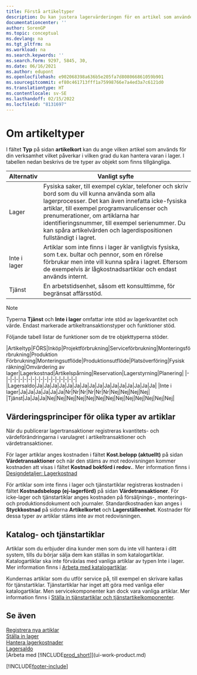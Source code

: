 ```yaml
---
title: Förstå artikeltyper
description: Du kan justera lagervärderingen för en artikel som använder FIFO eller genomsnittliga värderingsprinciper, när artikelkostnader ändras av andra skäl än transaktioner.
documentationcenter: ''
author: SorenGP
ms.topic: conceptual
ms.devlang: na
ms.tgt_pltfrm: na
ms.workload: na
ms.search.keywords: ''
ms.search.form: 9297, 5845, 30,
ms.date: 06/16/2021
ms.author: edupont
ms.openlocfilehash: e902068398a636b5e205fa7d808066861059b901
ms.sourcegitcommit: ef80c461713fff1a75998766e7a4ed3a7c6121d0
ms.translationtype: HT
ms.contentlocale: sv-SE
ms.lasthandoff: 02/15/2022
ms.locfileid: "8131697"
---
```

# <a name="about-item-types"></a>Om artikeltyper
I fältet **Typ** på sidan **artikelkort** kan du ange vilken artikel som används för din verksamhet vilket påverkar i vilken grad du kan hantera varan i lager. I tabellen nedan beskrivs de tre typer av objekt som finns tillgängliga.

|Alternativ|Vanligt syfte|
|------|-----------|
|Lager|Fysiska saker, till exempel cyklar, telefoner och skriv bord som du vill kunna använda som alla lagerprocesser. Det kan även innefatta icke-fysiska artiklar, till exempel programvarulicenser och prenumerationer, om artiklarna har identifieringsnummer, till exempel serienummer. Du kan spåra artikelvärden och lagerdispositionen fullständigt i lagret.|
|Inte i lager|Artiklar som inte finns i lager är vanligtvis fysiska, som t.ex. bultar och pennor, som en rörelse förbrukar men inte vill kunna spåra i lagret. Eftersom de exempelvis är lågkostnadsartiklar och endast används internt.|
|Tjänst|En arbetstidsenhet, såsom ett konsulttimme, för begränsat affärsstöd.|

> [!NOTE]
> Typerna **Tjänst** och **Inte i lager** omfattar inte stöd av lagerkvantitet och värde. Endast markerade artikeltransaktionstyper och funktioner stöd.

Följande tabell listar de funktioner som de tre objekttyperna stöder.

|Artikeltyp|FÖRS|Inköp|Projektförbrukning|Serviceförbrukning|Monteringsförbrukning|Produktion Förbrukning|Monteringsutflöde|Produktionsutflöde|Platsöverföring|Fysisk räkning|Omvärdering av lager|Lagerkostnad|Artikelspårning|Reservation|Lagerstyrning|Planering|
|-|-|-|-|-|-|-|-|-|-|-|-|-|-|-|-|-|-|
|Lagersaldo|Ja|Ja|Ja|Ja|Ja|Ja|Ja|Ja|Ja|Ja|Ja|Ja|Ja|Ja|Ja|Ja|
|Inte i lager|Ja|Ja|Ja|Ja|Ja|Ja|Nr|Nr|Nr|Nr|Nr|Nr|Nej|Nej|Nej|Nej|
|Tjänst|Ja|Ja|Ja|Nej|Nej|Nej|Nej|Nej|Nej|Nej|Nej|Nej|Nej|Nej|Nej|Nej|

## <a name="costing-methods-for-types-of-items"></a>Värderingsprinciper för olika typer av artiklar
När du publicerar lagertransaktioner registreras kvantitets- och värdeförändringarna i varulagret i artikeltransaktioner och värdetransaktioner. 

För lager artiklar anges kostnaden i fältet **Kost.belopp (aktuellt)** på sidan **Värdetransaktioner** och när den stäms av mot redovisningen kommer kostnaden att visas i fältet **Kostnad bokförd i redov.**. Mer information finns i [Designdetaljer: Lagerkostnad](design-details-inventory-costing.md)

För artiklar som inte finns i lager och tjänstartiklar registreras kostnaden i fältet **Kostnadsbelopp (ej-lagerförd)** på sidan **Värdetransaktioner**. För icke-lager och tjänstartiklar anges kostnaden på försäljnings-, monterings- och produktionsdokument och journaler. Standardkostnaden kan anges i **Styckkostnad** på sidorna **Artikelkortet** och **Lagerställeenhet**. Kostnader för dessa typer av artiklar stäms inte av mot redovisningen. 

## <a name="catalog-and-service-items"></a>Katalog- och tjänstartiklar
Artiklar som du erbjuder dina kunder men som du inte vill hantera i ditt system, tills du börjar sälja dem kan ställas in som katalogartiklar. Katalogartiklar ska inte förväxlas med vanliga artiklar av typen Inte i lager. Mer information finns i [Arbeta med katalogartiklar](inventory-how-work-nonstock-items.md).

Kundernas artiklar som du utför service på, till exempel en skrivare kallas för tjänstartiklar. Tjänstartiklar har inget att göra med vanliga eller katalogartiklar. Men servicekomponenter kan dock vara vanliga artiklar. Mer information finns i [Ställa in tjänstartiklar och tjänstartikelkomponenter](service-how-setup-service-items.md).

## <a name="see-also"></a>Se även
[Registrera nya artiklar](inventory-how-register-new-items.md)  
[Ställa in lager](inventory-setup-inventory.md)  
[Hantera lagerkostnader](finance-manage-inventory-costs.md)  
[Lagersaldo](inventory-manage-inventory.md)  
[Arbeta med [!INCLUDE[prod_short](includes/prod_short.md)]](ui-work-product.md)


[!INCLUDE[footer-include](includes/footer-banner.md)]